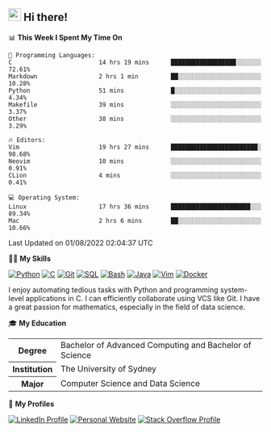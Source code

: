 ## <a href="#"><img src="https://media.giphy.com/media/hvRJCLFzcasrR4ia7z/giphy.gif" width="25px" height="25px"></a> Hi there!

<!--START_SECTION:waka-->
📊 **This Week I Spent My Time On** 

```text
💬 Programming Languages: 
C                        14 hrs 19 mins      ██████████████████░░░░░░░   72.61% 
Markdown                 2 hrs 1 min         ██░░░░░░░░░░░░░░░░░░░░░░░   10.28% 
Python                   51 mins             █░░░░░░░░░░░░░░░░░░░░░░░░   4.34% 
Makefile                 39 mins             ░░░░░░░░░░░░░░░░░░░░░░░░░   3.37% 
Other                    38 mins             ░░░░░░░░░░░░░░░░░░░░░░░░░   3.29%

🔥 Editors: 
Vim                      19 hrs 27 mins      ████████████████████████░   98.68% 
Neovim                   10 mins             ░░░░░░░░░░░░░░░░░░░░░░░░░   0.91% 
CLion                    4 mins              ░░░░░░░░░░░░░░░░░░░░░░░░░   0.41%

💻 Operating System: 
Linux                    17 hrs 36 mins      ██████████████████████░░░   89.34% 
Mac                      2 hrs 6 mins        ██░░░░░░░░░░░░░░░░░░░░░░░   10.66%

```


 Last Updated on 01/08/2022 02:04:37 UTC
<!--END_SECTION:waka-->

💪🏻 **My Skills**

[![Python](https://img.shields.io/badge/-Python-yellow?style=flat-square&logo=Python)](#)
[![C     ](https://img.shields.io/badge/-C-blue?style=flat-square&logo=C)](#)
[![Git   ](https://img.shields.io/badge/-Git-grey?style=flat-square&logo=Git)](#)
[![SQL   ](https://img.shields.io/badge/-SQL-grey?style=flat-square&logo=SQLite)](#)
[![Bash  ](https://img.shields.io/badge/-Bash-grey?style=flat-square&logo=GNU-Bash)](#)
[![Java  ](https://img.shields.io/badge/-Java-grey?style=flat-square&logo=OpenJDK)](#)
[![Vim   ](https://img.shields.io/badge/-Vim-grey?style=flat-square&logo=Vim)](#)
[![Docker](https://img.shields.io/badge/-Docker-grey?style=flat-square&logo=Docker)](#)

I enjoy automating tedious tasks with Python and programming system-level applications in C. I can efficiently collaborate using VCS like Git. I have a great passion for mathematics, especially in the field of data science.

🎓 **My Education**

<table>
<tr>
    <th>Degree</th>
    <td>Bachelor of Advanced Computing and Bachelor of Science</td>
</tr>
<tr>
    <th>Institution</th>
    <td>The University of Sydney</td>
</tr>
<tr>
    <th>Major</th>
    <td>Computer Science and Data Science</td>
</tr>
</table>

🔗 **My Profiles**

[![LinkedIn Profile](https://img.shields.io/badge/-LinkedIn-blue?style=social&logo=LinkedIn)](https://www.linkedin.com/in/ziao-ji)
[![Personal Website](https://img.shields.io/badge/-Personal%20Website-blue?style=social&logo=Bootstrap)](https://www.jiziao.works)
[![Stack Overflow Profile](https://img.shields.io/badge/-Stack%20Overflow-blue?style=social&logo=StackOverflow)](https://stackoverflow.com/users/11658924/spearandshield)
